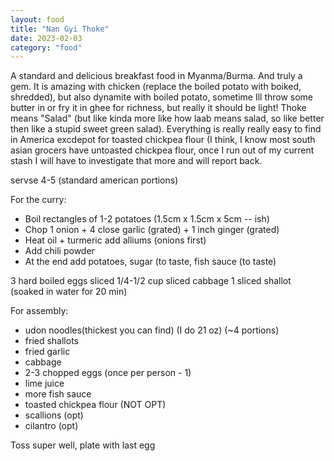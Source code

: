 ```yaml
---
layout: food
title: "Nan Gyi Thoke"
date: 2023-02-03
category: "food"
---
```


A standard and delicious breakfast food in Myanma/Burma.  And truly a gem.  It is amazing with chicken (replace the boiled potato with boiked, shredded), but also dynamite with boiled potato, sometime Ill throw some butter in or fry it in ghee for richness, but really it should be light! Thoke means "Salad" (but like kinda more like how laab means salad, so like better then like a stupid sweet green salad).  Everything is really really easy to find in America excdepot for toasted chickpea flour (I think, I know most south asian grocers have untoasted chickpea flour, once I run out of my current stash I will have to investigate that more and will report back.

servse 4-5 (standard american portions)

For the curry: 
 - Boil rectangles of 1-2 potatoes (1.5cm x 1.5cm x 5cm -- ish)
 - Chop 1 onion + 4 close garlic (grated) + 1 inch ginger (grated)
 - Heat oil + turmeric add alliums (onions first)
 - Add chili powder
 - At the end add potatoes, sugar (to taste, fish sauce (to taste)


3 hard boiled eggs sliced
1/4-1/2 cup sliced cabbage
1 sliced shallot (soaked in water for 20 min)

For assembly: 
 - udon noodles(thickest you can find) (I do 21 oz) (~4 portions)
 - fried shallots
 - fried garlic
 - cabbage
 - 2-3 chopped eggs (once per person - 1)
 - lime juice
 - more fish sauce
 - toasted chickpea flour (NOT OPT)
 - scallions (opt)
 - cilantro (opt)


Toss super well, plate with last egg
